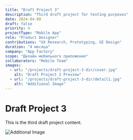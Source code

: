 ```yaml
---
title: "Draft Project 3"
description: "Third draft project for testing purposes"
date: 2024-04-08
draft: false
priority: 4
projectType: "Mobile App"
role: "Product Designer"
contributions: "UX Research, Prototyping, UI Design"
duration: "4 месяца"
company: "App Factory"
scope: "Дизайн мобильного приложения"
collaborators: "Mobile Team"
images:
  - url: "/projects/draft-project-3-dir/cover.jpg"
    alt: "Draft Project 3 Preview"
  - url: "/projects/draft-project-3-dir/detail1.jpg"
    alt: "Additional Image"
---
```


# Draft Project 3

This is the third draft project content.

<div class="flex flex-col gap-4 max-w-4xl mx-auto">
  <img src="/projects/draft-project-3-dir/detail1.jpg" alt="Additional Image" class="w-full aspect-video max-h-[400px] object-cover rounded-lg bg-gray-100" />
</div> 